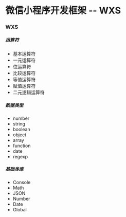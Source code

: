 # 微信小程序开发框架 -- WXS

### WXS

##### 运算符

* 基本运算符
* 一元运算符
* 位运算符
* 比较运算符
* 等值运算符
* 赋值运算符
* 二元逻辑运算符

##### 数据类型

* number
* string
* boolean
* object
* array
* function
* date
* regexp

##### 基础类库

* Console
* Math
* JSON
* Number
* Date
* Global
